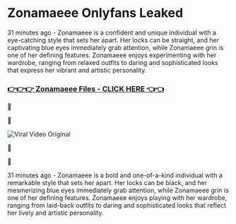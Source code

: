# Zonamaeee Onlyfans Leaked

<p>31 minutes ago - Zonamaeee is a confident and unique individual with a eye-catching style that sets her apart. Her locks can be straight, and her captivating blue eyes immediately grab attention, while Zonamaeee grin is one of her defining features. Zonamaeee enjoys experimenting with her wardrobe, ranging from relaxed outfits to daring and sophisticated looks that express her vibrant and artistic personality.</p><p>
<h3><a href="https://fansleaks.com-getfree.pro/zonamaeee" rel="nofollow">👉👉👉 Zonamaeee Files - CLICK HERE 👈👈</a></h3>
<p>🔻</p>
<p>🔻</p> <p>
<a href="https://fansleaks.com-getfree.pro/zonamaeee" rel="nofollow"><img src="https://i.imgur.com/0ZbtXZ5.gif" alt="Viral Video Original" style="max-width: 100%; display: inline-block;" data-target="animated-image.originalImage"></a>
<p>🔻</p>
<p>🔻</p> <p>31 minutes ago - Zonamaeee is a bold and one-of-a-kind individual with a remarkable style that sets her apart. Her locks can be black, and her mesmerizing blue eyes immediately grab attention, while Zonamaeee grin is one of her defining features. Zonamaeee enjoys playing with her wardrobe, ranging from laid-back outfits to daring and sophisticated looks that reflect her lively and artistic personality.</p>